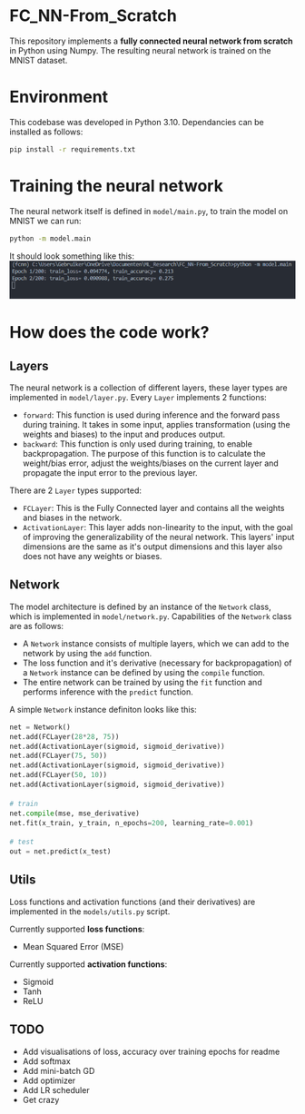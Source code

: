 # FC_NN-From_Scratch
This repository implements a **fully connected neural network from scratch** in Python using Numpy. The resulting neural network is trained on the MNIST dataset.

# Environment
This codebase was developed in Python 3.10. Dependancies can be installed as follows:
```sh
pip install -r requirements.txt
```

# Training the neural network
The neural network itself is defined in `model/main.py`, to train the model on MNIST we can run:
```sh
python -m model.main
```
It should look something like this:
![](img/train_example.PNG)

# How does the code work?
## Layers
The neural network is a collection of different layers, these layer types are implemented in `model/layer.py`. Every `Layer` implements 2 functions:
- `forward`: This function is used during inference and the forward pass during training. It takes in some input, applies transformation (using the weights and biases) to the input and produces output.
- `backward`: This function is only used during training, to enable backpropagation. The purpose of this function is to calculate the weight/bias error, adjust the weights/biases on the current layer and propagate the input error to the previous layer.


There are 2 `Layer` types supported:
- `FCLayer`: This is the Fully Connected layer and contains all the weights and biases in the network.
- `ActivationLayer`: This layer adds non-linearity to the input, with the goal of improving the generalizability of the neural network. This layers' input dimensions are the same as it's output dimensions and this layer also does not have any weights or biases. 
## Network
The model architecture is defined by an instance of the `Network` class, which is implemented in `model/network.py`. Capabilities of the `Network` class are as follows:
- A `Network` instance consists of multiple layers, which we can add to the network by using the `add` function.
- The loss function and it's derivative (necessary for backpropagation) of a `Network` instance can be defined by using the `compile` function.
- The entire network can be trained by using the `fit` function and performs inference with the `predict` function.

A simple `Network` instance definiton looks like this:
```py
net = Network()
net.add(FCLayer(28*28, 75))
net.add(ActivationLayer(sigmoid, sigmoid_derivative)) 
net.add(FCLayer(75, 50))
net.add(ActivationLayer(sigmoid, sigmoid_derivative))
net.add(FCLayer(50, 10))
net.add(ActivationLayer(sigmoid, sigmoid_derivative))

# train
net.compile(mse, mse_derivative)
net.fit(x_train, y_train, n_epochs=200, learning_rate=0.001)

# test
out = net.predict(x_test)
```
## Utils
Loss functions and activation functions (and their derivatives) are implemented in the `models/utils.py` script.

Currently supported **loss functions**:
- Mean Squared Error (MSE)

Currently supported **activation functions**:
- Sigmoid
- Tanh
- ReLU

## TODO
- Add visualisations of loss, accuracy over training epochs for readme
- Add softmax
- Add mini-batch GD
- Add optimizer
- Add LR scheduler
- Get crazy 